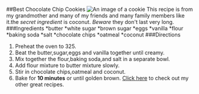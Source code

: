 ##Best Chocolate Chip Cookies
![An image of a cookie](https://picsum.photos/200/300)
This recipe is from my grandmother and many of my friends and many family members like it.the _secret ingredient_ is coconut. _Beware_ they don't last very long.
###Ingredients
*butter
*white sugar
*brown sugar
*eggs
*vanilla
*flour
*baking soda
*salt
*chocolate chips
*oatmeal
*coconut
###Directions
1. Preheat the oven to 325.
2. Beat the butter,sugar,eggs and vanilla together until creamy.
3. Mix together the flour,baking soda,and salt in a separate bowl.
4. Add flour mixture to butter mixture slowly.
5. Stir in chocolate chips,oatmeal and coconut.
6. Bake for **10 minutes** or until golden brown.
[Click here](http://allrecipes.com/) to check out my other great recipes.